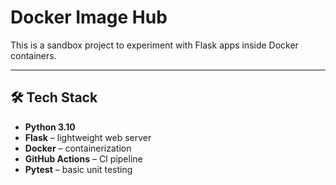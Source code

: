 # Docker Image Hub 

This is a sandbox project to experiment with Flask apps inside Docker containers.  

---

## 🛠 Tech Stack

- **Python 3.10**
- **Flask** – lightweight web server
- **Docker** – containerization
- **GitHub Actions** – CI pipeline
- **Pytest** – basic unit testing
